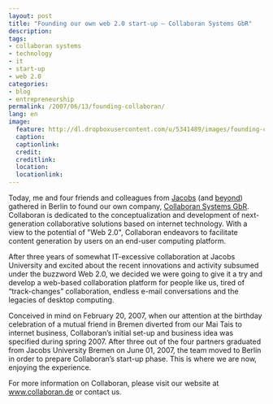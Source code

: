 ```yaml
---
layout: post
title: "Founding our own web 2.0 start-up – Collaboran Systems GbR"
description:
tags:
- collaboran systems
- technology
- it
- start-up
- web 2.0
categories:
- blog
- entrepreneurship
permalink: /2007/06/13/founding-collaboran/
lang: en
image:
  feature: http://dl.dropboxusercontent.com/u/5341489/images/founding-collaboran_crop.png
  caption:
  captionlink:
  credit:
  creditlink:
  location:
  locationlink:
---
```


Today, me and four friends and colleagues from [Jacobs](http://www.jacobs-university.de) (and [beyond](http://www.rwth-aachen.de)) gathered in Berlin to  found our own company, [Collaboran Systems GbR](http://www.collaboran.de).
Collaboran is dedicated to the conceptualization and development of next-generation collaborative solutions based on internet technology.
With a view to the potential of "Web 2.0", Collaboran endeavors to facilitate content generation by users on an end-user computing platform.

<!--more-->

After three years of somewhat IT-excessive collaboration at Jacobs University and excited about the recent innovations and activity subsumed under the buzzword Web 2.0, we decided we were going to give it a try and develop a web-based collaboration platform for people like us, tired of “track-changes” collaboration, endless e-mail conversations and the legacies of desktop computing.

Conceived in mind on February 20, 2007, when our attention at the birthday celebration of a mutual friend in Bremen diverted from our Mai Tais to internet business, Collaboran’s initial set-up and business idea was specified during spring 2007.
After three out of the four partners graduated from Jacobs University Bremen on June 01, 2007, the team moved to Berlin in order to prepare Collaboran’s start-up phase.
This is where we are now, enjoying the experience.

For more information on Collaboran, please visit our website at www.collaboran.de or contact us.